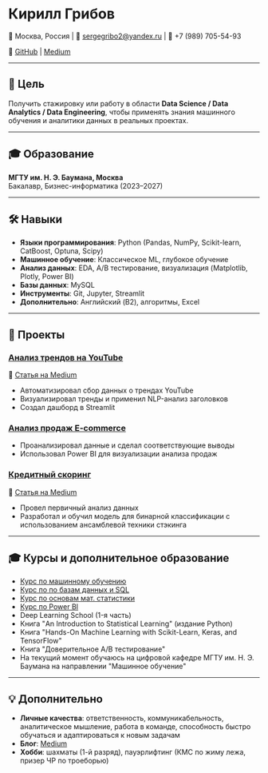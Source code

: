 # Кирилл Грибов  
📍 Москва, Россия | 📧 [sergegribo2@yandex.ru](mailto:sergegribo2@yandex.ru) | 📱 +7 (989) 705-54-93  

🔗 [GitHub](https://github.com/kliick) | [Medium](https://medium.com/@sergegribo2)

---

## 🎯 Цель  
Получить стажировку или работу в области **Data Science / Data Analytics / Data Engineering**, чтобы применять знания машинного обучения и аналитики данных в реальных проектах.

---

## 🎓 Образование  
**МГТУ им. Н. Э. Баумана, Москва**  
Бакалавр, Бизнес-информатика (2023–2027)

---

## 🛠 Навыки  
- **Языки программирования**: Python (Pandas, NumPy, Scikit-learn, CatBoost, Optuna, Scipy)  
- **Машинное обучение**: Классическое ML, глубокое обучение  
- **Анализ данных**: EDA, A/B тестирование, визуализация (Matplotlib, Plotly, Power BI)  
- **Базы данных**: MySQL  
- **Инструменты**: Git, Jupyter, Streamlit  
- **Дополнительно**: Английский (B2), алгоритмы, Excel  

---

## 🔬 Проекты  

### [Анализ трендов на YouTube](https://github.com/kliick/youtube_trends_analysis)  
🔗 [Статья на Medium](https://medium.com/@sergegribo2/анализ-трендов-на-youtube-что-делает-видео-популярным-b8d3a80df0fa)  
- Автоматизировал сбор данных о трендах YouTube  
- Визуализировал тренды и применил NLP-анализ заголовков  
- Создал дашборд в Streamlit  

### [Анализ продаж E-commerce](https://github.com/kliick/E-commerce-Analysis_PowerBI)  
- Проанализировал данные и сделал соответствующие выводы
- Использовал Power BI для визуализации анализа продаж

### [Кредитный скоринг](https://github.com/kliick/credit-default-stacking)  
🔗 [Статья на Medium](https://medium.com/@sergegribo2/проект-кредитный-скоринг-4dae73ed32d0)  
- Провел первичный анализ данных
- Разработал и обучил модель для бинарной классификации с использованием ансамблевой техники стэкинга

---

## 🎓 Курсы и дополнительное образование  
- [Курс по машинному обучению](https://stepik.org/cert/2553549)
- [Курс по по базам данных и SQL](https://stepik.org/cert/2397739)
- [Курс по основам мат. статистики](https://stepik.org/cert/2721394)
- [Курс по Power BI](https://stepik.org/cert/2760803)
- Deep Learning School (1-я часть)
- Книга "An Introduction to Statistical Learning" (издание Python)
- Книга "Hands-On Machine Learning with Scikit-Learn, Keras, and TensorFlow"
- Книга "Доверительное A/B тестирование"
- На текущий момент обучаюсь на цифровой кафедре МГТУ им. Н. Э. Баумана на направлении "Машинное обучение"

---

## 💡 Дополнительно  
- **Личные качества**: ответственность, коммуникабельность, аналитическое мышление, работа в команде, способность быстро обучаться и адаптироваться к новым задачам
- **Блог**: [Medium](https://medium.com/@sergegribo2)  
- **Хобби**: шахматы (1-й разряд), пауэрлифтинг (КМС по жиму лежа, призер ЧР по троеборью)
